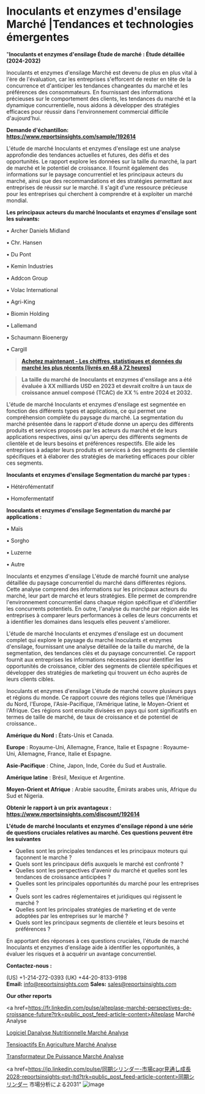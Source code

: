 # Inoculants et enzymes d'ensilage Marché |Tendances et technologies émergentes

"<strong>Inoculants et enzymes d'ensilage Étude de marché : Étude détaillée (2024-2032)</strong>

Inoculants et enzymes d'ensilage Marché est devenu de plus en plus vital à l'ère de l'évaluation, car les entreprises s'efforcent de rester en tête de la concurrence et d'anticiper les tendances changeantes du marché et les préférences des consommateurs. En fournissant des informations précieuses sur le comportement des clients, les tendances du marché et la dynamique concurrentielle, nous aidons à développer des stratégies efficaces pour réussir dans l'environnement commercial difficile d'aujourd'hui.

<strong>Demande d'échantillon: <a href=https://www.reportsinsights.com/sample/192614>https://www.reportsinsights.com/sample/192614</a></strong>

L'étude de marché Inoculants et enzymes d'ensilage est une analyse approfondie des tendances actuelles et futures, des défis et des opportunités. Le rapport explore les données sur la taille du marché, la part de marché et le potentiel de croissance. Il fournit également des informations sur le paysage concurrentiel et les principaux acteurs du marché, ainsi que des recommandations et des stratégies permettant aux entreprises de réussir sur le marché. Il s'agit d'une ressource précieuse pour les entreprises qui cherchent à comprendre et à exploiter un marché mondial.

<strong>Les principaux acteurs du marché Inoculants et enzymes d'ensilage sont les suivants:</strong>

• Archer Daniels Midland

• Chr. Hansen

• Du Pont

• Kemin Industries

• Addcon Group

• Volac International

• Agri-King

• Biomin Holding

• Lallemand

• Schaumann Bioenergy

• Cargill
<blockquote><a href=https://www.reportsinsights.com/buynow/192614><span style=text-decoration: underline;><strong>Achetez maintenant - Les chiffres, statistiques et données du marché les plus récents [livrés en 48 à 72 heures]</strong></span></a></blockquote>
<blockquote><span style=text-decoration: underline;><strong>La taille du marché de Inoculants et enzymes d'ensilage ans a été évaluée à XX milliards USD en 2023 et devrait croître à un taux de croissance annuel composé (TCAC) de XX % entre 2024 et 2032.</strong></span></blockquote>
L'étude de marché Inoculants et enzymes d'ensilage est segmentée en fonction des différents types et applications, ce qui permet une compréhension complète du paysage du marché. La segmentation du marché présentée dans le rapport d'étude donne un aperçu des différents produits et services proposés par les acteurs du marché et de leurs applications respectives, ainsi qu'un aperçu des différents segments de clientèle et de leurs besoins et préférences respectifs. Elle aide les entreprises à adapter leurs produits et services à des segments de clientèle spécifiques et à élaborer des stratégies de marketing efficaces pour cibler ces segments.

<strong>Inoculants et enzymes d'ensilage Segmentation du marché par types :</strong>

• Hétérofémentatif

• Homofermentatif

<strong>Inoculants et enzymes d'ensilage Segmentation du marché par applications :</strong>

• Maïs

• Sorgho

• Luzerne

• Autre

Inoculants et enzymes d'ensilage L'étude de marché fournit une analyse détaillée du paysage concurrentiel du marché dans différentes régions. Cette analyse comprend des informations sur les principaux acteurs du marché, leur part de marché et leurs stratégies. Elle permet de comprendre l'environnement concurrentiel dans chaque région spécifique et d'identifier les concurrents potentiels. En outre, l'analyse du marché par région aide les entreprises à comparer leurs performances à celles de leurs concurrents et à identifier les domaines dans lesquels elles peuvent s'améliorer.

L'étude de marché Inoculants et enzymes d'ensilage est un document complet qui explore le paysage du marché Inoculants et enzymes d'ensilage, fournissant une analyse détaillée de la taille du marché, de la segmentation, des tendances clés et du paysage concurrentiel. Ce rapport fournit aux entreprises les informations nécessaires pour identifier les opportunités de croissance, cibler des segments de clientèle spécifiques et développer des stratégies de marketing qui trouvent un écho auprès de leurs clients cibles.

Inoculants et enzymes d'ensilage L'étude de marché couvre plusieurs pays et régions du monde. Ce rapport couvre des régions telles que l'Amérique du Nord, l'Europe, l'Asie-Pacifique, l'Amérique latine, le Moyen-Orient et l'Afrique. Ces régions sont ensuite divisées en pays qui sont significatifs en termes de taille de marché, de taux de croissance et de potentiel de croissance..

<strong>Amérique du Nord :</strong> États-Unis et Canada.

<strong>Europe</strong> : Royaume-Uni, Allemagne, France, Italie et Espagne : Royaume-Uni, Allemagne, France, Italie et Espagne.

<strong>Asie-Pacifique</strong> : Chine, Japon, Inde, Corée du Sud et Australie.

<strong>Amérique latine</strong> : Brésil, Mexique et Argentine.

<strong>Moyen-Orient et Afrique</strong> : Arabie saoudite, Émirats arabes unis, Afrique du Sud et Nigeria.

<strong>Obtenir le rapport à un prix avantageux : <a href=https://www.reportsinsights.com/discount/192614>https://www.reportsinsights.com/discount/192614</a></strong>

<strong>L'étude de marché Inoculants et enzymes d'ensilage répond à une série de questions cruciales relatives au marché. Ces questions peuvent être les suivantes</strong>
<ul>
  <li>Quelles sont les principales tendances et les principaux moteurs qui façonnent le marché ?</li>
  <li>Quels sont les principaux défis auxquels le marché est confronté ?</li>
  <li>Quelles sont les perspectives d'avenir du marché et quelles sont les tendances de croissance anticipées ?</li>
  <li>Quelles sont les principales opportunités du marché pour les entreprises ?</li>
  <li>Quels sont les cadres réglementaires et juridiques qui régissent le marché ?</li>
  <li>Quelles sont les principales stratégies de marketing et de vente adoptées par les entreprises sur le marché ?</li>
  <li>Quels sont les principaux segments de clientèle et leurs besoins et préférences ?</li>
</ul>
En apportant des réponses à ces questions cruciales, l'étude de marché Inoculants et enzymes d'ensilage aide à identifier les opportunités, à évaluer les risques et à acquérir un avantage concurrentiel.

<strong>Contactez-nous :</strong>

(US) +1-214-272-0393
(UK) +44-20-8133-9198
<strong>Email:</strong> <a>info@reportsinsights.com</a>
<strong>Sales:</strong> <a>sales@reportsinsights.com</a>

<strong>Our other reports</strong>

<a href=https://fr.linkedin.com/pulse/alteplase-marché-perspectives-de-croissance-future?trk=public_post_feed-article-content>Alteplase Marché Analyse</a>

<a href=https://www.linkedin.com/pulse/logiciel-danalyse-nutritionnelle-march%C3%A9-perspectives-niqrf/>Logiciel Danalyse Nutritionnelle Marché Analyse</a>

<a href=https://www.linkedin.com/pulse/tensioactifs-en-agriculture-march%C3%A9-analyse-et-fyeaf/>Tensioactifs En Agriculture Marché Analyse</a>

<a href=https://www.linkedin.com/pulse/transformateur-de-puissance-march%C3%A9-personnalisation-kay8f/>Transformateur De Puissance Marché Analyse</a>

<a href=https://jp.linkedin.com/pulse/同期シリンダー-市場cagr見通し成長2028-reportsinsights-pvt-ltd?trk=public_post_feed-article-content>同期シリンダー 市場分析による2031</a>"
![image](https://github.com/daminid12/RImarketTech/assets/158430485/c4081671-7ec2-4708-a98f-aae8ae1c3b9b)
